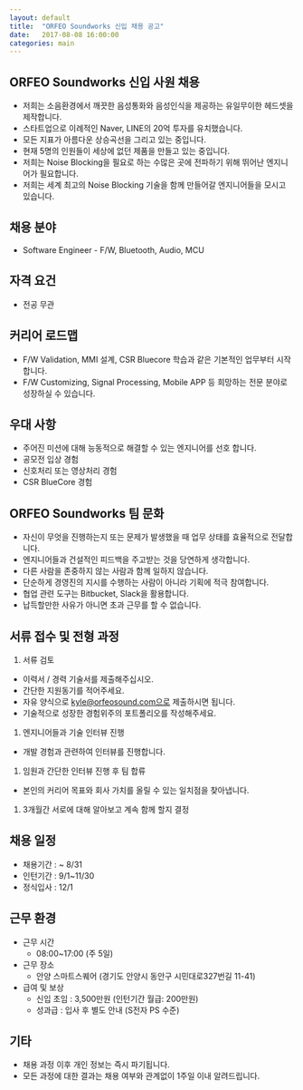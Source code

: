 ```yaml
---
layout: default
title:  "ORFEO Soundworks 신입 채용 공고"
date:   2017-08-08 16:00:00
categories: main
---
```


## ORFEO Soundworks 신입 사원 채용
* 저희는 소음환경에서 깨끗한 음성통화와 음성인식을 제공하는 유일무이한 헤드셋을 제작합니다.
* 스타트업으로 이례적인 Naver, LINE의 20억 투자를 유치했습니다.
* 모든 지표가 아름다운 상승곡선을 그리고 있는 중입니다.
* 현재 5명의 인원들이 세상에 없던 제품을 만들고 있는 중입니다.
* 저희는 Noise Blocking을 필요로 하는 수많은 곳에 전파하기 위해 뛰어난 엔지니어가 필요합니다.
* 저희는 세계 최고의 Noise Blocking 기술을 함께 만들어갈 엔지니어들을 모시고 있습니다.  

## 채용 분야
* Software Engineer - F/W, Bluetooth, Audio, MCU  

## 자격 요건
* 전공 무관  
		
## 커리어 로드맵
* F/W Validation, MMI 설계, CSR Bluecore 학습과 같은 기본적인 업무부터 시작합니다.
* F/W Customizing, Signal Processing, Mobile APP 등 희망하는 전문 분야로 성장하실 수 있습니다.  

## 우대 사항
* 주어진 미션에 대해 능동적으로 해결할 수 있는 엔지니어를 선호 합니다.
* 공모전 입상 경험
* 신호처리 또는 영상처리 경험
* CSR BlueCore 경험  

## ORFEO Soundworks 팀 문화
* 자신이 무엇을 진행하는지 또는 문제가 발생했을 때 업무 상태를 효율적으로 전달합니다.
* 엔지니어들과 건설적인 피드백을 주고받는 것을 당연하게 생각합니다.
* 다른 사람을 존중하지 않는 사람과 함께 일하지 않습니다.
* 단순하게 경영진의 지시를 수행하는 사람이 아니라 기획에 적극 참여합니다.
* 협업 관련 도구는 Bitbucket, Slack을 활용합니다.
* 납득할만한 사유가 아니면 초과 근무를 할 수 없습니다.  

## 서류 접수 및 전형 과정
1. 서류 검토
  * 이력서 / 경력 기술서를 제출해주십시오.
  * 간단한 지원동기를 적어주세요.
  * 자유 양식으로 kyle@orfeosound.com으로 제출하시면 됩니다.
  * 기술적으로 성장한 경험위주의 포트폴리오를 작성해주세요.
1. 엔지니어들과 기술 인터뷰 진행
  * 개발 경험과 관련하여 인터뷰를 진행합니다.
1. 임원과 간단한 인터뷰 진행 후 팀 합류
  * 본인의 커리어 목표와 회사 가치를 올릴 수 있는 일치점을 찾아냅니다.
1. 3개월간 서로에 대해 알아보고 계속 함께 할지 결정  

## 채용 일정
* 채용기간 : ~ 8/31
* 인턴기간 : 9/1~11/30
* 정식입사 : 12/1  

## 근무 환경
* 근무 시간
  * 08:00~17:00 (주 5일)
* 근무 장소
  * 안양 스마트스퀘어 (경기도 안양시 동안구 시민대로327번길 11-41)
* 급여 및 보상
  * 신입 초임 : 3,500만원 (인턴기간 월급: 200만원)
  * 성과급 : 입사 후 별도 안내 (S전자 PS 수준)  

## 기타
* 채용 과정 이후 개인 정보는 즉시 파기됩니다.
* 모든 과정에 대한 결과는 채용 여부와 관계없이 1주일 이내 알려드립니다.  


[jekyll-gh]: https://github.com/mojombo/jekyll
[jekyll]:    http://jekyllrb.com